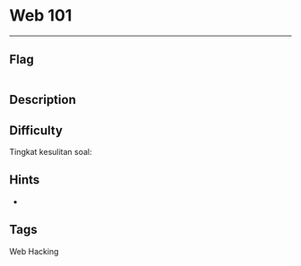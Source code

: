 # Web 101

---

## Flag

```
```

## Description
>

## Difficulty
Tingkat kesulitan soal: 

## Hints
* 

## Tags
Web Hacking
